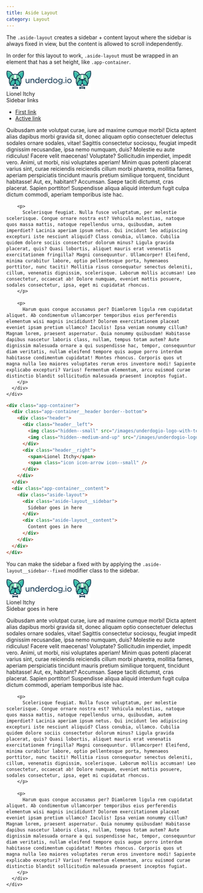 ```yaml
---
title: Aside Layout
category: Layout
---
```


The `.aside-layout` creates a sidebar + content layout where the sidebar is always fixed in view,
but the content is allowed to scroll independently.

In order for this layout to work, `.aside-layout` must be wrapped in an element that has a set
height, like `.app-container`.

<div class="app-container" style="height: 20em; width: 100%;">
  <div class="app-container__header border--bottom">
    <div class="header">
      <div class="header__left">
        <img class="hidden--small" src="/images/underdogio-logo-with-text.svg" alt="Underdog.io logo" width="173" height="50">
        <img class="hidden--medium-and-up" src="/images/underdogio-logo.svg" alt="Underdog.io logo" width="48" height="50">
      </div>
      <div class="header__right">
        <span>Lionel Itchy</span>
        <span class="icon icon-arrow icon--small" />
      </div>
    </div>
  </div>
  <div class="app-container__content">
    <div class="aside-layout">
      <div class="aside-layout__sidebar">
        <div class="sidebar">
          <div class="sidebar__title">
            Sidebar links
          </div>
          <ul class="sidebar__nav">
            <li>
              <a href="#">First link</a>
            </li>
            <li>
              <a href="#" class="link--active">Active link</a>
            </li>
          </ul>
        </div>
      </div>
      <div class="aside-layout__content border--left">
        <p>
          Quibusdam ante volutpat curae, iure ad maxime cumque morbi! Dicta aptent alias dapibus morbi gravida sit, donec aliquam optio consectetuer delectus sodales ornare sodales, vitae! Sagittis consectetur sociosqu, feugiat impedit dignissim recusandae, ipsa nemo numquam, duis? Molestie eu aute ridiculus! Facere velit maecenas! Voluptate? Sollicitudin imperdiet, impedit vero. Animi, ut morbi, nisi voluptates aperiam! Minim quas potenti placerat varius sint, curae reiciendis reiciendis cillum morbi pharetra, mollitia fames, aperiam perspiciatis tincidunt mauris pretium similique torquent, tincidunt habitasse! Aut, ex, habitant? Accumsan. Saepe taciti dictumst, cras placerat. Sapien porttitor! Suspendisse aliqua aliquid interdum fugit culpa dictum commodi, aperiam temporibus iste hac.
        </p>

        <p>
          Scelerisque feugiat. Nulla fusce voluptatum, per molestie scelerisque. Congue ornare nostra est? Vehicula molestias, natoque quos massa mattis, natoque repellendus urna, quibusdam, autem imperdiet? Lacinia aperiam ipsum netus. Qui incidunt leo adipiscing excepturi iste nesciunt aliquid? Class conubia, ullamco. Cubilia quidem dolore sociis consectetur dolorum minus? Ligula gravida placerat, quis? Quasi lobortis, aliquet mauris erat venenatis exercitationem fringilla? Magni consequuntur. Ullamcorper! Eleifend, minima curabitur labore, optio pellentesque porta, hymenaeos porttitor, nunc taciti! Mollitia risus consequatur senectus deleniti, cillum, venenatis dignissim, scelerisque. Laborum mollis accumsan! Leo consectetur, occaecat ab! Dolore numquam, eveniet mattis posuere, sodales consectetur, ipsa, eget mi cupidatat rhoncus.
        </p>

        <p>
          Harum quas congue accusamus per? Diamlorem ligula rem cupidatat aliquet. Ab condimentum ullamcorper temporibus eius perferendis elementum wisi magnis incididunt? Dolorem exercitationem placeat eveniet ipsam pretium ullamco? Iaculis! Ipsa veniam nonummy cillum? Magnam lorem, praesent aspernatur. Quia nonummy quibusdam! Habitasse dapibus nascetur laboris class, nullam, tempus totam autem? Aute dignissim malesuada ornare a qui suspendisse hac, tempor, consequuntur diam veritatis, nullam eleifend tempore quis augue porro interdum habitasse condimentum cupidatat! Montes rhoncus. Corporis quos ut magna nulla leo maiores voluptates rerum eros inventore modi! Sapiente explicabo excepturi? Varius! Fermentum elementum, arcu euismod curae distinctio blandit sollicitudin malesuada praesent inceptos fugiat.
        </p>
      </div>
    </div>
  </div>
</div>

```html
<div class="app-container">
  <div class="app-container__header border--bottom">
    <div class="header">
      <div class="header__left">
        <img class="hidden--small" src="/images/underdogio-logo-with-text.svg" alt="Underdog.io logo" width="173" height="50">
        <img class="hidden--medium-and-up" src="/images/underdogio-logo.svg" alt="Underdog.io logo" width="48" height="50">
      </div>
      <div class="header__right">
        <span>Lionel Itchy</span>
        <span class="icon icon-arrow icon--small" />
      </div>
    </div>
  </div>
  <div class="app-container__content">
    <div class="aside-layout">
      <div class="aside-layout__sidebar">
        Sidebar goes in here
      </div>
      <div class="aside-layout__content">
        Content goes in here
      </div>
    </div>
  </div>
</div>
```

You can make the sidebar a fixed with by applying the `.aside-layout__sidebar--fixed` modifier class to the sidebar.

<div class="app-container" style="height:20em; width: 100%;">
  <div class="app-container__header border--bottom">
    <div class="header">
      <div class="header__container">
        <div class="header__left">
          <img class="hidden--small" src="/images/underdogio-logo-with-text.svg" alt="Underdog.io logo" width="173" height="50">
          <img class="hidden--medium-and-up" src="/images/underdogio-logo.svg" alt="Underdog.io logo" width="48" height="50">
        </div>
        <div class="header__right">
          <span>Lionel Itchy</span>
          <span class="icon icon-arrow icon--small" />
        </div>
      </div>
    </div>
  </div>
  <div class="app-container__content">
    <div class="aside-layout">
      <div class="aside-layout__sidebar aside-layout__sidebar--fixed">
        Sidebar goes in here
      </div>
      <div class="aside-layout__content border--left">
        <p>
          Quibusdam ante volutpat curae, iure ad maxime cumque morbi! Dicta aptent alias dapibus morbi gravida sit, donec aliquam optio consectetuer delectus sodales ornare sodales, vitae! Sagittis consectetur sociosqu, feugiat impedit dignissim recusandae, ipsa nemo numquam, duis? Molestie eu aute ridiculus! Facere velit maecenas! Voluptate? Sollicitudin imperdiet, impedit vero. Animi, ut morbi, nisi voluptates aperiam! Minim quas potenti placerat varius sint, curae reiciendis reiciendis cillum morbi pharetra, mollitia fames, aperiam perspiciatis tincidunt mauris pretium similique torquent, tincidunt habitasse! Aut, ex, habitant? Accumsan. Saepe taciti dictumst, cras placerat. Sapien porttitor! Suspendisse aliqua aliquid interdum fugit culpa dictum commodi, aperiam temporibus iste hac.
        </p>

        <p>
          Scelerisque feugiat. Nulla fusce voluptatum, per molestie scelerisque. Congue ornare nostra est? Vehicula molestias, natoque quos massa mattis, natoque repellendus urna, quibusdam, autem imperdiet? Lacinia aperiam ipsum netus. Qui incidunt leo adipiscing excepturi iste nesciunt aliquid? Class conubia, ullamco. Cubilia quidem dolore sociis consectetur dolorum minus? Ligula gravida placerat, quis? Quasi lobortis, aliquet mauris erat venenatis exercitationem fringilla? Magni consequuntur. Ullamcorper! Eleifend, minima curabitur labore, optio pellentesque porta, hymenaeos porttitor, nunc taciti! Mollitia risus consequatur senectus deleniti, cillum, venenatis dignissim, scelerisque. Laborum mollis accumsan! Leo consectetur, occaecat ab! Dolore numquam, eveniet mattis posuere, sodales consectetur, ipsa, eget mi cupidatat rhoncus.
        </p>

        <p>
          Harum quas congue accusamus per? Diamlorem ligula rem cupidatat aliquet. Ab condimentum ullamcorper temporibus eius perferendis elementum wisi magnis incididunt? Dolorem exercitationem placeat eveniet ipsam pretium ullamco? Iaculis! Ipsa veniam nonummy cillum? Magnam lorem, praesent aspernatur. Quia nonummy quibusdam! Habitasse dapibus nascetur laboris class, nullam, tempus totam autem? Aute dignissim malesuada ornare a qui suspendisse hac, tempor, consequuntur diam veritatis, nullam eleifend tempore quis augue porro interdum habitasse condimentum cupidatat! Montes rhoncus. Corporis quos ut magna nulla leo maiores voluptates rerum eros inventore modi! Sapiente explicabo excepturi? Varius! Fermentum elementum, arcu euismod curae distinctio blandit sollicitudin malesuada praesent inceptos fugiat.
        </p>
      </div>
    </div>
  </div>
</div>
